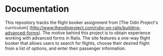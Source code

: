 # Documentation

This repository tracks the flight booker assignment from [The Odin Project's curriculum] (http://www.theodinproject.com/ruby-on-rails/building-advanced-forms). The motive behind this project is to obtain experience working with advanced forms in Rails. The site features a one-way flight booker that allows users to search for flights, choose their desired flight from a list of options, and enter their passenger information. 
